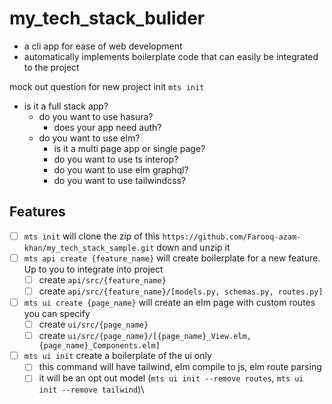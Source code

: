 # my_tech_stack_bulider
* a cli app for ease of web development
* automatically implements boilerplate code that can easily be integrated to the project

mock out question for new project init
`mts init`
* is it a full stack app?
    * do you want to use hasura?
        * does your app need auth?
    * do you want to use elm?
        * is it a multi page app or single page?
        * do you want to use ts interop?
        * do you want to use elm graphql?
        * do you want to use tailwindcss?



## Features 
* [ ] `mts init` will clone the zip of this `https://github.com/Farooq-azam-khan/my_tech_stack_sample.git` down and unzip it
* [ ] `mts api create {feature_name}` will create boilerplate for a new feature. Up to you to integrate into project
    * [ ] create `api/src/{feature_name}`
    * [ ] create `api/src/{feature_name}/[models.py, schemas.py, routes.py]`
* [ ] `mts ui create {page_name}` will create an elm page with custom routes you can specify 
   * [ ] create `ui/src/{page_name}`
   * [ ] create `ui/src/{page_name}/[{page_name}_View.elm, {page_name}_Components.elm]`
* [ ] `mts ui init` create a boilerplate of the ui only
    * [ ] this command will have tailwind, elm compile to js, elm route parsing
    * [ ] it will be an opt out model (`mts ui init --remove routes`, `mts ui init --remove tailwind`)\
